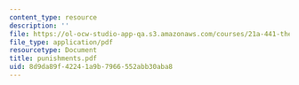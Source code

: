 ```yaml
---
content_type: resource
description: ''
file: https://ol-ocw-studio-app-qa.s3.amazonaws.com/courses/21a-441-the-conquest-of-america-spring-2004/8d9da89f42241a9b7966552abb30aba8_punishments.pdf
file_type: application/pdf
resourcetype: Document
title: punishments.pdf
uid: 8d9da89f-4224-1a9b-7966-552abb30aba8
---
```

